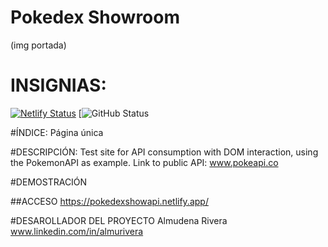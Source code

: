 # Pokedex Showroom
(img portada)

# INSIGNIAS:
[![Netlify Status](https://api.netlify.com/api/v1/badges/511dc1c6-6b40-4d62-a5ea-992e20773cea/deploy-status)](https://app.netlify.com/sites/pokedexshowapi/deploys)
[![GitHub Status](https://img.shields.io/github/actions/workflow/status/https%3A%2F%2Fgithub.com%2FDenaRi97/https%3A%2F%2Fgithub.com%2FDenaRi97%2FPokemonApi)

#ÍNDICE:
Página única

#DESCRIPCIÓN:
Test site for API consumption with DOM interaction, using the PokemonAPI as example.
Link to public API: www.pokeapi.co

#DEMOSTRACIÓN

##ACCESO
https://pokedexshowapi.netlify.app/

#DESAROLLADOR DEL PROYECTO
Almudena Rivera 
www.linkedin.com/in/almurivera
